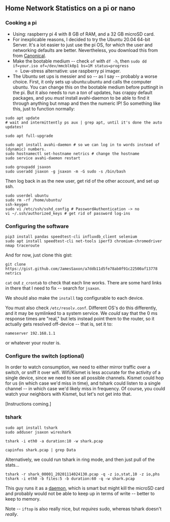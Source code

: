 ## Home Network Statistics on a pi or nano

### Cooking a pi
* Using: raspberry pi 4 with 8 GB of RAM, and a 32 GB microSD card.
* For inexplicable reasons, I decided to try the Ubuntu 20.04 64-bit Server.  It's a lot easier to just use the pi OS, for which the user and networking defaults are better.  Nevertheless, you download this from from [Canonical](https://ubuntu.com/download/raspberry-pi).
* Make the bootable medium -- check `of` with `df -h`, then `sudo dd if=your.iso of=/dev/mmcblk0p1 bs=1M status=progress` 
  * Low-stress alternative: use raspberry pi imager.
* The Ubuntu set ups is messier and so -- as I say -- probably a worse choice.  First, it only sets up ubuntu:ubuntu and calls the computer ubuntu.  You can change this on the bootable medium before puttingit in the pi.  But it also needs to run a _ton_ of updates, has crappy default packages, and you _must_ install avahi-daemon to be able to find it through anything but nmap and then the numeric IP!  So something like this, just to function normally:

```
sudo apt update
# wait and intermittently ps aux | grep apt, until it's done the auto updates!

sudo apt full-upgrade

sudo apt install avahi-daemon # so we can log in to words instead of (dynamic) numbers.
sudo hostnamectl set-hostname netrics # change the hostname
sudo service avahi-daemon restart

sudo groupadd jsaxon
sudo useradd jsaxon -g jsaxon -m -G sudo -s /bin/bash
```

Then log back in as the new user, get rid of the other account, and set up ssh.
```
sudo userdel ubuntu 
sudo rm -rf /home/ubuntu/
ssh-keygen 
sudo vi /etc/ssh/sshd_config # PasswordAuthentication -> no
vi ~/.ssh/authorized_keys # get rid of password log-ins
```

### Configuring the software

```
pip3 install pandas speedtest-cli influxdb_client selenium 
sudo apt install speedtest-cli net-tools iperf3 chromium-chromedriver nmap traceroute
```

And for now, just clone this gist:
```
git clone https://gist.github.com/JamesSaxon/a7ddb11d5fe78ab0f91c22500af13778 netrics
```

`cat` out `z_crontab` to check that each line works.  There are some hard links in there that I need to fix -- search for `jsaxon`.

We should also make the `install` tag configurable to each device.

You must also check `/etc/resolv.conf`.  Different OS's do this differently, and it may be symlinked to a system service.  We _could_ say that the 0 ms response times are "real," but lets instead point them to the router, so it actually gets resolved off-device -- that is, set it to: 

```
nameserver 192.168.1.1
```
or whatever your router is.


### Configure the switch (optional)

In order to watch consumption, we need to either mirror traffic over a switch, or sniff it over wifi.
Wifi/Kismet is less accurate for the activity of a single device, since we need to see all possible channels.
Kismet could hop for us (in which case we'd miss in time), and tshark could listen to a single channel -- in which case we'd likely miss in frequency.
Of course, you could watch your neighbors with Kismet, but let's not get into that.

\[Instructions coming.\]

### tshark

```
sudo apt install tshark
sudo adduser jsaxon wireshark

tshark -i eth0 -a duration:10 -w shark.pcap

capinfos shark.pcap | grep Data
```

Alternatively, we could run tshark in ring mode, and then just pull of the stats...
```
tshark -r shark_00001_20201114024130.pcap -q -z io,stat,10 -z io,phs
tshark -i eth0 -b files:5 -b duration:60 -q -w shark.pcap
```
This guy runs it as a [daemon](https://gist.github.com/sepastian/5d793612e7adf288712287899619f661), which is smart but might kill the microSD card and probably would not be able to keep up in terms of write -- better to keep to memory.


Note -- `iftop` is also really nice, but _requires_ sudo, whereas tshark doesn't _really_.

